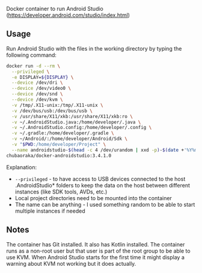 Docker container to run Android Studio (https://developer.android.com/studio/index.html)

## Usage

Run Android Studio with the files in the working directory by typing the following command:
```bash
docker run -d --rm \
  --privileged \
  -e DISPLAY=${DISPLAY} \
  --device /dev/dri \
  --device /dev/video0 \
  --device /dev/snd \
  --device /dev/kvm \
  -v /tmp/.X11-unix:/tmp/.X11-unix \
  -v /dev/bus/usb:/dev/bus/usb \
  -v /usr/share/X11/xkb:/usr/share/X11/xkb:ro \
  -v ~/.AndroidStudio.java:/home/developer/.java \
  -v ~/.AndroidStudio.config:/home/developer/.config \
  -v ~/.gradle:/home/developer/.gradle \
  -v ~/Android/:/home/developer/Android/Sdk \
  -v "$PWD:/home/developer/Project" \
  --name androidstudio-$(head -c 4 /dev/urandom | xxd -p)-$(date +'%Y%m%d-%H%M%S')  \
chubaoraka/docker-androidstudio:3.4.1.0
```

Explanation:

- `--privileged` - to have access to USB devices connected to the host .AndroidStudio* folders to keep the data on the host between different instances (like SDK tools, AVDs, etc.)
- Local project directories need to be mounted into the container
- The name can be anything - I used something random to be able to start multiple instances if needed

## Notes

The container has Git installed. It also has Kotlin installed. The container runs as a non-root user but that user is part of the root group to be able to use KVM. When Android Studio starts for the first time it might display a warning about KVM not working but it does actually.
